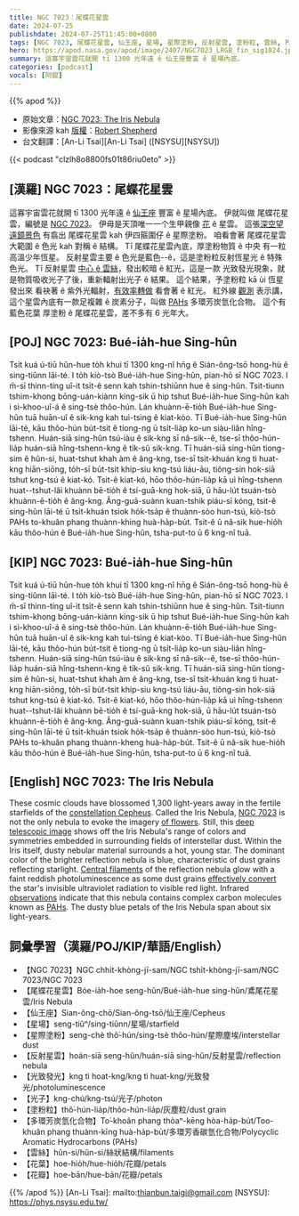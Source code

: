 ```yaml
---
title: NGC 7023：尾蝶花星雲
date: 2024-07-25
publishdate: 2024-07-25T11:45:00+0800
tags: [NGC 7023, 尾蝶花星雲, 仙王座, 星場, 星際塗粉, 反射星雲, 塗粉粒, 雲絲, PAHs, 多環芳炭氫化合物, 光致發光, 光子, 花瓣, 花葉]
hero: https://apod.nasa.gov/apod/image/2407/NGC7023_LRGB_fin_sig1024.jpg
summary: 這寡宇宙雲花就開 tī 1300 光年遠 ê 仙王座豐富 ê 星場內底。
categories: [podcast]
vocals: [阿錕]
---
```


{{% apod %}}

- 原始文章：[NGC 7023: The Iris Nebula](https://apod.nasa.gov/apod/ap240725.html)
- 影像來源 kah [版權][copyright]：[Robert Shepherd](https://www.astrobin.com/users/RobsAstro/)
- 台文翻譯：[An-Li Tsai][An-Li Tsai] ([NSYSU][NSYSU])

{{< podcast "clzlh8o8800fs01t86riu0eto" >}}

## [漢羅] NGC 7023：尾蝶花星雲
這寡宇宙雲花就開 tī 1300 光年遠 ê [仙王座][constellation Cepheus] 豐富 ê 星場內底。
伊就叫做 尾蝶花星雲，編號是 [NGC 7023][NGC 7023]。
伊毋是天頂唯一一个生甲親像 [花][of flowers] ê 星雲。
這張[深空望遠鏡景色][deep telescopic image] 有翕出 尾蝶花星雲 kah 伊四箍圍仔 ê 星際塗粉。
咱看會著 尾蝶花星雲 大範圍 ê 色光 kah 對稱 ê 結構。
Tī 尾蝶花星雲內底，厚塗粉物質 ê 中央 有一粒高溫少年恆星。
反射星雲主要 ê 色光是藍色--ê，這是塗粉粒反射恆星光 ê 特殊色光。
Tī 反射星雲 [中心 ê 雲絲][Central filaments]，發出較暗 ê 紅光，這是一款 光致發光現象，就是物質吸收光子了後，重新輻射出光子 ê 結果。
這个結果，予塗粉粒 kā ùi 恆星發出來 看袂著 ê 紫外光輻射，[有效率轉做][effectively convert] 看會著 ê 紅光。
紅外線 [觀測][observations] 表示講，這个星雲內底有一款足複雜 ê 炭素分子，叫做 [PAHs][PAHs] 多環芳炭氫化合物。
這个有 藍色花葉 厚塗粉 ê 尾蝶花星雲，差不多有 6 光年大。

## [POJ] NGC 7023: Bué-ia̍h-hue Sing-hûn
Tsit kuá ú-tiū hûn-hue to̍h khui tī 1300 kng-nî hn̄g ê Sián-ông-tsō hong-hù ê sing-tiûnn lāi-té.
I to̍h kiò-tsò Bué-ia̍h-hue Sing-hûn, pian-hō sī NGC 7023.
I m̄-sī thinn-tíng uî-it tsi̍t-ê senn kah tshin-tshiūnn hue ê sing-hûn.
Tsit-tiunn tshim-khong bōng-uán-kiànn kíng-sik ū hip tshut Bué-ia̍h-hue Sing-hûn kah i sì-khoo-uî-á ê sing-tsè thôo-hún.
Lán khuànn-ē-tio̍h Bué-ia̍h-hue Sing-hûn tuā huān-uî ê sik-kng kah tuì-tsìng ê kiat-kòo.
Tī Bué-ia̍h-hue Sing-hûn lāi-té, kāu thôo-hún bu̍t-tsit ê tiong-ng ū tsi̍t-lia̍p ko-un siàu-liân hîng-tshenn.
Huán-siā sing-hûn tsú-iàu ê sik-kng sī nâ-sik--ê, tse-sī thôo-hún-lia̍p huán-siā hîng-tshenn-kng ê ti̍k-sû sik-kng.
Tī huán-siā sing-hûn tiong-sim ê hûn-si, huat-tshut khah àm ê âng-kng, tse-sī tsi̍t-khuán kng tì huat-kng hiān-siōng, to̍h-sī bu̍t-tsit khip-siu kng-tsú liáu-āu, tiông-sin hok-siā tshut kng-tsú ê kiat-kó.
Tsit-ê kiat-kó, hōo thôo-hún-lia̍p kā uì hîng-tshenn huat--tshut-lâi khuànn bē-tio̍h ê tsí-guā-kng hok-siā, ū hāu-lu̍t tsuán-tsò khuànn-ē-tio̍h ê âng-kng.
Âng-guā-suànn kuan-tshik piáu-sī kóng, tsit-ê sing-hûn lāi-té ū tsi̍t-khuán tsiok ho̍k-tsa̍p ê thuànn-sòo hun-tsú, kiò-tsò PAHs to-khuân phang thuànn-khing huà-ha̍p-bu̍t.
Tsit-ê ū nâ-sik hue-hio̍h kāu thôo-hún ê Bué-ia̍h-hue Sing-hûn, tsha-put-to ū 6 kng-nî tuā.

## [KIP] NGC 7023: Bué-ia̍h-hue Sing-hûn
Tsit kuá ú-tiū hûn-hue to̍h khui tī 1300 kng-nî hn̄g ê Sián-ông-tsō hong-hù ê sing-tiûnn lāi-té.
I to̍h kiò-tsò Bué-ia̍h-hue Sing-hûn, pian-hō sī NGC 7023.
I m̄-sī thinn-tíng uî-it tsi̍t-ê senn kah tshin-tshiūnn hue ê sing-hûn.
Tsit-tiunn tshim-khong bōng-uán-kiànn kíng-sik ū hip tshut Bué-ia̍h-hue Sing-hûn kah i sì-khoo-uî-á ê sing-tsè thôo-hún.
Lán khuànn-ē-tio̍h Bué-ia̍h-hue Sing-hûn tuā huān-uî ê sik-kng kah tuì-tsìng ê kiat-kòo.
Tī Bué-ia̍h-hue Sing-hûn lāi-té, kāu thôo-hún bu̍t-tsit ê tiong-ng ū tsi̍t-lia̍p ko-un siàu-liân hîng-tshenn.
Huán-siā sing-hûn tsú-iàu ê sik-kng sī nâ-sik--ê, tse-sī thôo-hún-lia̍p huán-siā hîng-tshenn-kng ê ti̍k-sû sik-kng.
Tī huán-siā sing-hûn tiong-sim ê hûn-si, huat-tshut khah àm ê âng-kng, tse-sī tsi̍t-khuán kng tì huat-kng hiān-siōng, to̍h-sī bu̍t-tsit khip-siu kng-tsú liáu-āu, tiông-sin hok-siā tshut kng-tsú ê kiat-kó.
Tsit-ê kiat-kó, hōo thôo-hún-lia̍p kā uì hîng-tshenn huat--tshut-lâi khuànn bē-tio̍h ê tsí-guā-kng hok-siā, ū hāu-lu̍t tsuán-tsò khuànn-ē-tio̍h ê âng-kng.
Âng-guā-suànn kuan-tshik piáu-sī kóng, tsit-ê sing-hûn lāi-té ū tsi̍t-khuán tsiok ho̍k-tsa̍p ê thuànn-sòo hun-tsú, kiò-tsò PAHs to-khuân phang thuànn-kheng huà-ha̍p-bu̍t.
Tsit-ê ū nâ-sik hue-hio̍h kāu thôo-hún ê Bué-ia̍h-hue Sing-hûn, tsha-put-to ū 6 kng-nî tuā.

## [English] NGC 7023: The Iris Nebula
These cosmic clouds have blossomed 1,300 light-years away in the fertile starfields of the [constellation Cepheus][constellation Cepheus].
Called the Iris Nebula, [NGC 7023][NGC 7023] is not the only nebula to evoke the imagery [of flowers][of flowers].
Still, this [deep telescopic image][deep telescopic image] shows off the Iris Nebula's range of colors and symmetries embedded in surrounding fields of interstellar dust.
Within the Iris itself, dusty nebular material surrounds a hot, young star.
The dominant color of the brighter reflection nebula is blue, characteristic of dust grains reflecting starlight.
[Central filaments][Central filaments] of the reflection nebula glow with a faint reddish photoluminescence as some dust grains [effectively convert][effectively convert] the star's invisible ultraviolet radiation to visible red light.
Infrared [observations][observations] indicate that this nebula contains complex carbon molecules known as [PAHs][PAHs].
The dusty blue petals of the Iris Nebula span about six light-years.

## 詞彙學習（漢羅/POJ/KIP/華語/English）
- 【NGC 7023】NGC chhi̍t-khòng-jī-sam/NGC tshi̍t-khòng-jī-sam/NGC 7023/NGC 7023
- 【尾蝶花星雲】Bóe-ia̍h-hoe seng-hûn/Bué-ia̍h-hue sing-hûn/鳶尾花星雲/Iris Nebula
- 【仙王座】Sian-ông-chō/Sian-ông-tsō/仙王座/Cepheus
- 【星場】seng-tiûⁿ/sing-tiûnn/星場/starfield
- 【星際塗粉】seng-chè thô͘-hún/sing-tsè thôo-hún/星際塵埃/interstellar dust
- 【反射星雲】hoán-siā seng-hûn/huán-siā sing-hûn/反射星雲/reflection nebula
- 【光致發光】kng tì hoat-kng/kng tì huat-kng/光致發光/photoluminescence
- 【光子】kng-chú/kng-tsú/光子/photon
- 【塗粉粒】thô͘-hún-lia̍p/thôo-hún-lia̍p/灰塵粒/dust grain
- 【多環芳炭氫化合物】To͘-khoân phang thòaⁿ-kēng hòa-ha̍p-bu̍t/Too-khuân phang thuànn-kīng huà-ha̍p-bu̍t/多環芳香碳氫化合物/Polycyclic Aromatic Hydrocarbons (PAHs)
- 【雲絲】hûn-si/hûn-si/絲狀結構/filaments
- 【花葉】hoe-hio̍h/hue-hio̍h/花瓣/petals
- 【花瓣】hoe-bān/hue-bān/花瓣/petals

{{% /apod %}}
[An-Li Tsai]: mailto:thianbun.taigi@gmail.com
[NSYSU]: https://phys.nsysu.edu.tw/

[copyright]: https://apod.nasa.gov/apod/fap/lib/about_apod.html#srapply
[License3]: https://creativecommons.org/licenses/by/3.0/
[License2]:https://creativecommons.org/licenses/by-nc-nd/2.0/

[constellation Cepheus]:http://hawastsoc.org/deepsky/cep/index.html
[NGC 7023]:http://www.universetoday.com/17597/ngc-7023-iris-from-the-dust-by-kent-wood/
[of flowers]:https://apod.nasa.gov/apod/ap080214.html
[deep telescopic image]:https://www.astrobin.com/0ee94l/
[Central filaments]:http://www.spacetelescope.org/news/heic0915/
[effectively convert]:http://adsabs.harvard.edu/cgi-bin/nph-bib_query?bibcode=1989ApJ...347L..25W&db_key=AST&high=3bc4bede8e21358
[observations]:http://cdsads.u-strasbg.fr/cgi-bin/nph-bib_query?2000A%26A...354L..17M&db_key=AST&nosetcookie=1
[PAHs]:https://www.spitzer.caltech.edu/news/feature07-03-spitzer-learns-about-carbons-cosmic-life
